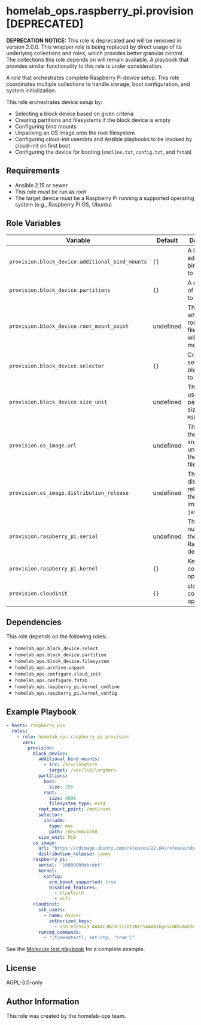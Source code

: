 homelab_ops.raspberry_pi.provision [DEPRECATED]
==================================

**DEPRECATION NOTICE:** This role is deprecated and will be removed in version 2.0.0.
This wrapper role is being replaced by direct usage of its underlying collections and roles, which provides better granular control. The collections this role depends on will remain available. A playbook that provides similar functionality to this role is under consideration.

A role that orchestrates complete Raspberry Pi device setup. This role coordinates multiple collections to handle storage, boot configuration, and system initialization.

This role orchestrates device setup by:

- Selecting a block device based on given criteria
- Creating partitions and filesystems if the block device is empty
- Configuring bind mounts
- Unpacking an OS image onto the root filesystem
- Configuring cloud-init userdata and Ansible playbooks to be invoked by cloud-init on first boot
- Configuring the device for booting (`cmdline.txt`, `config.txt`, and `fstab`)

Requirements
------------

- Ansible 2.15 or newer
- This role must be run as root
- The target device must be a Raspberry Pi running a supported operating system (e.g., Raspberry Pi OS, Ubuntu)

Role Variables
--------------

| Variable | Default | Description |
| --- | --- | --- |
| `provision.block_device.additional_bind_mounts` | `[]` | A list of additional bind mounts to configure |
| `provision.block_device.partitions` | `{}` | A dictionary of partitions to create |
| `provision.block_device.root_mount_point` | undefined | The path where the root filesystem will be mounted |
| `provision.block_device.selector` | `{}` | Criteria for selecting the block device to provision |
| `provision.block_device.size_unit` | undefined | The unit to use for partition sizes (e.g., `MiB`, `GiB`) |
| `provision.os_image.url` | undefined | The URL of the OS image to unpack onto the root filesystem |
| `provision.os_image.distribution_release` | undefined | The distribution release of the OS image (e.g., `jammy`, `noble`) |
| `provision.raspberry_pi.serial` | undefined | The serial number of the Raspberry Pi device |
| `provision.raspberry_pi.kernel` | `{}` | Kernel configuration options |
| `provision.cloudinit` | `{}` | cloud-init configuration options |

Dependencies
------------

This role depends on the following roles:

- `homelab_ops.block_device.select`
- `homelab_ops.block_device.partition`
- `homelab_ops.block_device.filesystem`
- `homelab_ops.archive.unpack`
- `homelab_ops.configure.cloud_init`
- `homelab_ops.configure.fstab`
- `homelab_ops.raspberry_pi.kernel_cmdline`
- `homelab_ops.raspberry_pi.kernel_config`

Example Playbook
----------------

```yaml
- hosts: raspberry_pis
  roles:
    - role: homelab_ops.raspberry_pi.provision
      vars:
        provision:
          block_device:
            additional_bind_mounts:
              - src: /srv/longhorn
                target: /var/lib/longhorn
            partitions:
              boot:
                size: 256
              root:
                size: 4096
                filesystem_type: ext4
            root_mount_point: /mnt/root
            selector:
              include:
                type: mmc
                path: /dev/mmcblk0
            size_unit: MiB
          os_image:
            url: "https://cdimage.ubuntu.com/releases/22.04/release/ubuntu-22.04-preinstalled-server-arm64+raspi.img.xz"
            distribution_release: jammy
          raspberry_pi:
            serial: '10000000abcdef'
            kernel:
              config:
                arm_boost_supported: true
                disabled_features:
                  - bluetooth
                  - wifi
          cloudinit:
            ssh_users:
              - name: myuser
                authorized_keys:
                  - ssh-ed25519 AAAAC3NzaC1lZDI1NTE5AAAAIKg+VLNODvNasN+qJYnSdRdw4X/rhZ9Wfn3BzSRVTn2W myuser@example.com
            runcmd_commands:
              - "[timedatectl, set-ntp, 'true']"
```

See the [Molecule test playbook](../../molecule/provision/converge.yml) for a complete example.

License
-------

AGPL-3.0-only

Author Information
------------------

This role was created by the homelab-ops team.

